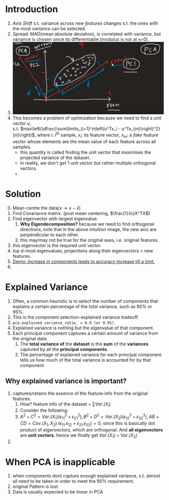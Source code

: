 # Introduction
1. *Axis Shift* s.t. variance across *new features* changes s.t. the ones with the most *variance* can be selected.
2. Spread: MAD(mean absolute deviation), is correlated with variance, but variance is chosen since its differentiable.(modulus is not at x=0).
3. <img src="pca_intuition.png" />
4. This becomes a problem of optimization because we need to find a unit vector $u$, \
    s.t. $max\left(\dfrac{\sum\limits_{i=1}^n\left(u^Tx_i - u^Tx_{m}\right)^2}{n}\right)$, where i: $i^{th}$ sample, $x_i$: its feature vector, $x_m$: a *fake* feature vector whose elements are the mean value of each feature across all samples.
    - this quantity is called finding the unit vector that maximises the projected variance of the dataset.
    - in reality, we don't get 1 unit vector but rather multiple orthogonal vectors.
    - 

# Solution
0. Mean-centre the data($x \rightarrow x-\bar{x}$)
1. Find Covariance matrix. (post mean centering, $\frac{1}{n}X^TX$)
2. Find eigenvector with largest eigenvalue.
    1. **Why Eigendecomposition?** because we need to find orthogonal directions, note that in the above intuition image, the new axis are perpendicular to each other.
    2. this may/may not be true for the original axes, i.e. original features.
3. this eigenvector is the required unit vector.
4. top d-most eigenvalues, projections along their eigenvectors = new features.
5. [Demo: increase in components leads to accuracy increase till a limit.](https://youtu.be/tofVCUDrg4M?t=90&si=Zdz1nkVQzV1pWv9N)
6. 

# Explained Variance
1. Often, a common heuristic is to select the number of components that explains a certain percentage of the total variance, such as 90% or 95%.
2. This is the component selection-explained variance tradeoff.
3. `pca.explained_variance_ratio_ = 0.9 (or 0.95)`.
4. Explained variance is nothing but the eigenvalue of that component.
5. Each principal component captures a certain amount of variance from the original data. 
    1. The **total variance of** the **dataset** is the **sum** of the **variances** captured by all the **principal components**. 
    2. The percentage of explained variance for each principal component tells us how much of the total variance is accounted for by that component.

## Why explained variance is important?
1. captures/retains the essence of the feature-info from the original features.
    1. How? feature info of the dataset = $\sum Var.(X_i)$
    2. Consider the following: 
    3. $A^2+C^2 = Var.(X_1)(\epsilon_{11}^2+\epsilon_{21}^2), B^2+D^2 = Var.(X_2)(\epsilon_{12}^2+\epsilon_{22}^2), AB+CD = Cov.(X_1, X_2).(\epsilon_{11}.\epsilon_{12}+\epsilon_{21}.\epsilon_{22}) = 0$, since this is basically dot product of eigenvectors, which are orthogonal. And **all eigenvectors** are **unit vectors**, hence we finally get $Var.(X_1) + Var.(X_2)$
2. 

# When PCA is inapplicable
1. when components dont capture enough explained variance, s.t. almost all need to be taken in order to meet the 90% requirement.
2. original Pattern is lost.
3. Data is usually expected to be linear in PCA